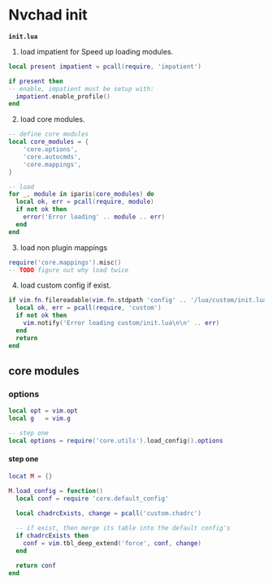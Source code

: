 # Nvchad init

__`init.lua`__

1. load impatient for Speed up loading modules.

  ```lua
  local present impatient = pcall(require, 'impatient')

  if present then
  -- enable, impatient must be setup with:
    impatient.enable_profile()
  end
  ```

2. load core modules.
  
  ```lua
  -- define core modules
  local core_modules = {
      'core.options',
      'core.autocmds',
      'core.mappings',
  }

  -- load
  for _, module in iparis(core_modules) do
    local ok, err = pcall(require, module)
    if not ok then
      error('Error loading' .. module .. err)
    end
  end
  ```
3. load non plugin mappings

  ```lua
  require('core.mappings').misc()
  -- TODO figure out why load twice
  ```

4. load custom config if exist.

  ```lua
  if vim.fn.filereadable(vim.fn.stdpath 'config' .. '/lua/custom/init.lua') == 1 then
    local ok, err = pcall(require, 'custom')
    if not ok then
      vim.notify('Error loading custom/init.lua\n\n' .. err)
    end
    return
  end
  ```
## core modules

### options

```lua
local opt = vim.opt
local g   = vim.g

-- step one
local options = require('core.utils').load_config().options
```

#### step one

```lua
locat M = {}

M.load_config = function()
  local conf = require 'core.default_config'
  
  local chadrcExists, change = pcall('custom.chadrc')

  -- if exist, then merge its table into the default config's
  if chadrcExists then
    conf = vim.tbl_deep_extend('force', conf, change)
  end

  return conf
end
```


